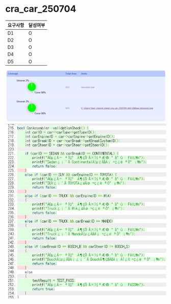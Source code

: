 # cra_car_250704
| 요구사항 | 달성여부 |
|-------|-------|
| D1 | O |
| D2 | O |
| D3 | O |
| D4 | O |
| D5 | O |

![test_coverage](./capture_coverage_total.JPG)
![test_coverage_uncover](./capture_uncover.JPG)

